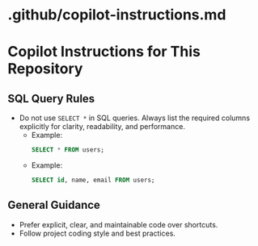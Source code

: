 # .github/copilot-instructions.md

# Copilot Instructions for This Repository

## SQL Query Rules
- Do not use `SELECT *` in SQL queries. Always list the required columns explicitly for clarity, readability, and performance.
  - Example:  
    ```sql
    SELECT * FROM users;
    ```
  - Example:  
    ```sql
    SELECT id, name, email FROM users;
    ```

## General Guidance
- Prefer explicit, clear, and maintainable code over shortcuts.
- Follow project coding style and best practices.
